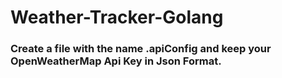 # Weather-Tracker-Golang

### Create a file with the name .apiConfig and keep your OpenWeatherMap Api Key in Json Format.
